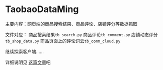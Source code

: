 # TaobaoDataMing
主要内容：网页端的商品搜索结果、商品评论、店铺评分等数据抓取

文件对应：
商品搜索结果`tb_search.py`
商品评论`tb_comment.py`
店铺动态评分`tb_shop_data.py`
商品页面上的评论词云`tb_comm_cloud.py`

继续探索客户端……

详细说明见 [这篇文章](http://yibeichen.me/2018/08/25/Taobao-Crawler/)吧
